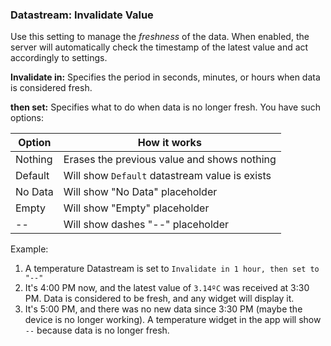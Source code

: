 ### Datastream: Invalidate Value

Use this setting to manage the *freshness* of the data. When enabled, the server will automatically check the timestamp of the latest value and act accordingly to settings.


**Invalidate in:** 
Specifies the period in seconds, minutes, or hours when data is considered fresh.

**then set:** 
Specifies what to do when data is no longer fresh. You have such options: 

| Option  | How it works                                            |
|---------|---------------------------------------------------------|
| Nothing | Erases the previous value and shows nothing |
| Default | Will show `Default` datastream value is exists          |
| No Data | Will show "No Data" placeholder                         |
| Empty   | Will show "Empty" placeholder                           |
| --      | Will show dashes "--" placeholder                       |


Example: 
1. A temperature Datastream is set to `Invalidate in 1 hour, then set to "--"`
2. It's 4:00 PM now, and the latest value of `3.14ºC` was received at 3:30 PM. Data is considered to be fresh, and any widget will display it. 
3. It's 5:00 PM, and there was no new data since 3:30 PM (maybe the device is no longer working). A temperature widget in the app will show `--` because data is no longer fresh.
